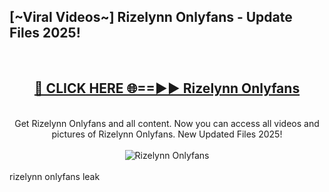 <h2>[~Viral Videos~] Rizelynn Onlyfans - Update Files 2025!</h2>
<br>
<div align="center">
<h2><a href="https://betterlinks.top/A2PfLJ" rel="nofollow">🔴 CLICK HERE 🌐==►► Rizelynn Onlyfans</a></h2>
<br>
Get Rizelynn Onlyfans and all content. Now you can access all videos and pictures of Rizelynn Onlyfans. New Updated Files 2025!
<br>
<br>
<a href="https://betterlinks.top/A2PfLJ" rel="nofollow" data-target="animated-image.originalLink"><img src="https://i.ibb.co.com/WyWwxjT/player-gif2.gif" alt="Rizelynn Onlyfans" style="max-width: 100%; display: inline-block;" data-target="animated-image.originalImage"></a>
</div>
<br>
rizelynn onlyfans leak